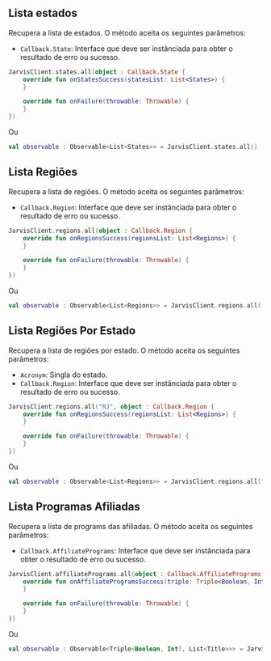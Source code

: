 ## Lista estados

Recupera a lista de estados. O método aceita os seguintes parâmetros:

* `Callback.State`: Interface que deve ser instânciada para obter o resultado de erro ou sucesso.

``` kotlin
JarvisClient.states.all(object : Callback.State {
    override fun onStatesSuccess(statesList: List<States>) {
    }

    override fun onFailure(throwable: Throwable) {
    }
})
```
        
Ou

``` kotlin
val observable : Observable<List<States>> = JarvisClient.states.all()
```


## Lista Regiões

Recupera a lista de regiões. O método aceita os seguintes parâmetros:

* `Callback.Region`: Interface que deve ser instânciada para obter o resultado de erro ou sucesso.

``` kotlin
JarvisClient.regions.all(object : Callback.Region {
    override fun onRegionsSuccess(regionsList: List<Regions>) {
    }

    override fun onFailure(throwable: Throwable) {
    }
})
```
        
Ou

``` kotlin
val observable : Observable<List<Regions>> = JarvisClient.regions.all()
```


## Lista Regiões Por Estado

Recupera a lista de regiões por estado. O método aceita os seguintes parâmetros:

* `Acronym`: Singla do estado.
* `Callback.Region`: Interface que deve ser instânciada para obter o resultado de erro ou sucesso.

``` kotlin
JarvisClient.regions.all("RJ", object : Callback.Region {
    override fun onRegionsSuccess(regionsList: List<Regions>) {
    }

    override fun onFailure(throwable: Throwable) {
    }
})
```

Ou

``` kotlin
val observable : Observable<List<Regions>> = JarvisClient.regions.all("RJ")
```



## Lista Programas Afiliadas

Recupera a lista de programs das afiliadas. O método aceita os seguintes parâmetros:

* `Callback.AffiliatePrograms`: Interface que deve ser instânciada para obter o resultado de erro ou sucesso.

``` kotlin
JarvisClient.affiliatePrograms.all(object : Callback.AffiliatePrograms {
    override fun onAffiliateProgramsSuccess(triple: Triple<Boolean, Int?, List<Title>>) {
    }

    override fun onFailure(throwable: Throwable) {
    }
})
```
        
Ou

``` kotlin
val observable : Observable<Triple<Boolean, Int?, List<Title>>> = JarvisClient.affiliatePrograms.all()
```


 